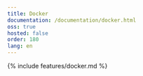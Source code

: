 ```yaml
---
title: Docker
documentation: /documentation/docker.html
oss: true
hosted: false
order: 180
lang: en
---
```


{% include features/docker.md %}
